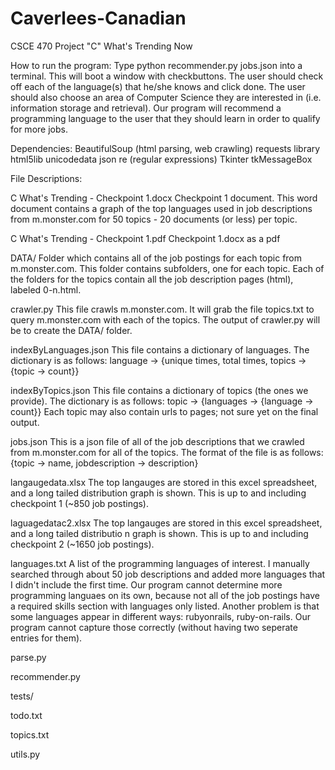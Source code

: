 Caverlees-Canadian
==================

CSCE 470 Project "C" What's Trending Now

How to run the program:
	Type python recommender.py jobs.json into a terminal. This will boot a window with checkbuttons. The user should check off each of the language(s) that he/she knows and click done. The user should also choose an area of Computer Science they are interested in (i.e. information storage and retrieval). Our program will recommend a programming language to the user that they should learn in order to qualify for more jobs.

Dependencies:
	BeautifulSoup (html parsing, web crawling)
	requests library
	html5lib
	unicodedata
	json
	re (regular expressions)
	Tkinter
	tkMessageBox

File Descriptions:

C What's Trending - Checkpoint 1.docx
	Checkpoint 1 document. This word document contains a graph of the top languages used in job descriptions from m.monster.com for 50 topics - 20 documents (or less) per topic.

C What's Trending - Checkpoint 1.pdf
	Checkpoint 1.docx as a pdf
	
DATA/
	Folder which contains all of the job postings for each topic from m.monster.com. This folder contains subfolders, one for each topic. Each of the folders for the topics contain all the job description pages (html), labeled 0-n.html.

crawler.py
	This file crawls m.monster.com. It will grab the file topics.txt to query m.monster.com with each of the topics. The output of crawler.py will be to create the DATA/ folder.

indexByLanguages.json
	This file contains a dictionary of languages. The dictionary is as follows:
	language -> {unique times, total times, topics -> {topic -> count}}

indexByTopics.json
	This file contains a dictionary of topics (the ones we provide). The dictionary is as follows:
	topic -> {languages -> {language -> count}}
	Each topic may also contain urls to pages; not sure yet on the final output.

jobs.json
	This is a json file of all of the job descriptions that we crawled from m.monster.com for all of the topics.
	The format of the file is as follows:
	{topic -> name, jobdescription -> description}

langaugedata.xlsx
	The top langauges are stored in this excel spreadsheet, and a long tailed distribution graph is shown. This is up to and including checkpoint 1 (~850 job postings).

laguagedatac2.xlsx
	The top langauges are stored in this excel spreadsheet, and a long tailed distributio
n graph is shown. This is up to and including checkpoint 2 (~1650 job postings).

languages.txt
	A list of the programming languages of interest. I manually searched through about 50 job descriptions and added more languages that I didn't include the first time. Our program cannot determine more programming languaes on its own, because not all of the job postings have a required skills section with languages only listed. Another problem is that some languages appear in different ways: rubyonrails, ruby-on-rails. Our program cannot capture those correctly (without having two seperate entries for them).

parse.py

recommender.py

tests/

todo.txt

topics.txt

utils.py
